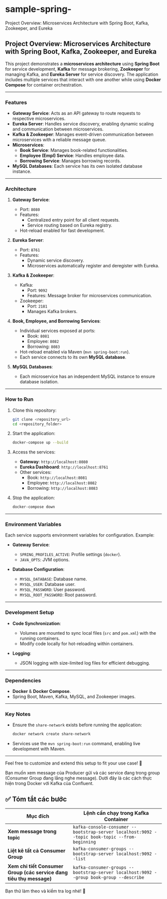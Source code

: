 # sample-spring-

Project Overview: Microservices Architecture with Spring Boot, Kafka, Zookeeper, and Eureka

## Project Overview: Microservices Architecture with Spring Boot, Kafka, Zookeeper, and Eureka

This project demonstrates a **microservices architecture** using **Spring Boot** for service development, **Kafka** for message brokering, **Zookeeper** for managing Kafka, and **Eureka Server** for service discovery. The application includes multiple services that interact with one another while using **Docker Compose** for container orchestration.

---

### Features

- **Gateway Service**: Acts as an API gateway to route requests to respective microservices.
- **Eureka Server**: Handles service discovery, enabling dynamic scaling and communication between microservices.
- **Kafka & Zookeeper**: Manages event-driven communication between microservices with a reliable message queue.
- **Microservices**:
    - **Book Service**: Manages book-related functionalities.
    - **Employee (Empl) Service**: Handles employee data.
    - **Borrowing Service**: Manages borrowing records.
- **MySQL Databases**: Each service has its own isolated database instance.

---

### Architecture

1. **Gateway Service**:

    - Port: `8080`
    - Features:
        - Centralized entry point for all client requests.
        - Service routing based on Eureka registry.
    - Hot-reload enabled for fast development.

2. **Eureka Server**:

    - Port: `8761`
    - Features:
        - Dynamic service discovery.
        - Microservices automatically register and deregister with Eureka.

3. **Kafka & Zookeeper**:

    - Kafka:
        - Port: `9092`
        - Features: Message broker for microservices communication.
    - Zookeeper:
        - Port: `2181`
        - Manages Kafka brokers.

4. **Book, Employee, and Borrowing Services**:

    - Individual services exposed at ports:
        - Book: `8081`
        - Employee: `8082`
        - Borrowing: `8083`
    - Hot-reload enabled via Maven (`mvn spring-boot:run`).
    - Each service connects to its own **MySQL database**.

5. **MySQL Databases**:
    - Each microservice has an independent MySQL instance to ensure database isolation.

---

### How to Run

1. Clone this repository:

    ```bash
    git clone <repository_url>
    cd <repository_folder>
    ```

2. Start the application:

    ```bash
    docker-compose up --build
    ```

3. Access the services:

    - **Gateway**: `http://localhost:8080`
    - **Eureka Dashboard**: `http://localhost:8761`
    - Other services:
        - Book: `http://localhost:8081`
        - Employee: `http://localhost:8082`
        - Borrowing: `http://localhost:8083`

4. Stop the application:
    ```bash
    docker-compose down
    ```

---

### Environment Variables

Each service supports environment variables for configuration. Example:

- **Gateway Service**:

    - `SPRING_PROFILES_ACTIVE`: Profile settings (`docker`).
    - `JAVA_OPTS`: JVM options.

- **Database Configuration**:
    - `MYSQL_DATABASE`: Database name.
    - `MYSQL_USER`: Database user.
    - `MYSQL_PASSWORD`: User password.
    - `MYSQL_ROOT_PASSWORD`: Root password.

---

### Development Setup

- **Code Synchronization**:

    - Volumes are mounted to sync local files (`src` and `pom.xml`) with the running containers.
    - Modify code locally for hot-reloading within containers.

- **Logging**:
    - JSON logging with size-limited log files for efficient debugging.

---

### Dependencies

- **Docker** & **Docker Compose**.
- Spring Boot, Maven, Kafka, MySQL, and Zookeeper images.

---

### Key Notes

- Ensure the `share-network` exists before running the application:
    ```bash
    docker network create share-network
    ```
- Services use the `mvn spring-boot:run` command, enabling live development with Maven.

---

Feel free to customize and extend this setup to fit your use case! 🎉

Bạn muốn xem message của Producer gửi và các service đang trong group (Consumer Group đang lắng nghe message). Dưới đây là các cách thực hiện trong Docker với Kafka của Confluent.

## ✅ **Tóm tắt các bước**

| **Mục đích**                                                        | **Lệnh cần chạy trong Kafka Container**                                                        |
| ------------------------------------------------------------------- | ---------------------------------------------------------------------------------------------- |
| **Xem message trong topic**                                         | `kafka-console-consumer --bootstrap-server localhost:9092 --topic book-topic --from-beginning` |
| **Liệt kê tất cả Consumer Group**                                   | `kafka-consumer-groups --bootstrap-server localhost:9092 --list`                               |
| **Xem chi tiết Consumer Group (các service đang tiêu thụ message)** | `kafka-consumer-groups --bootstrap-server localhost:9092 --group book-group --describe`        |

Bạn thử làm theo và kiểm tra log nhé! 🚀
